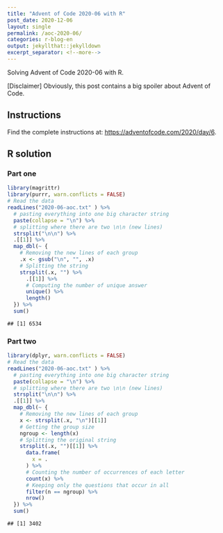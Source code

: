 ```yaml
---
title: "Advent of Code 2020-06 with R"
post_date: 2020-12-06
layout: single
permalink: /aoc-2020-06/
categories: r-blog-en
output: jekyllthat::jekylldown
excerpt_separator: <!--more-->
---
```


Solving Advent of Code 2020-06 with R.

\[Disclaimer\] Obviously, this post contains a big spoiler about Advent
of Code.

## Instructions

Find the complete instructions at:
<https://adventofcode.com/2020/day/6>.

## R solution

### Part one

``` r
library(magrittr)
library(purrr, warn.conflicts = FALSE)
# Read the data
readLines("2020-06-aoc.txt" ) %>% 
  # pasting everything into one big character string
  paste(collapse = "\n") %>% 
  # splitting where there are two \n\n (new lines)
  strsplit("\n\n") %>% 
  .[[1]] %>%
  map_dbl(~ {
    # Removing the new lines of each group
    .x <- gsub("\n", "", .x)
    # Splitting the string
    strsplit(.x, "") %>%
      .[[1]] %>% 
      # Computing the number of unique answer
      unique() %>%
      length()
  }) %>%
  sum()
```

    ## [1] 6534

### Part two

``` r
library(dplyr, warn.conflicts = FALSE)
# Read the data
readLines("2020-06-aoc.txt" ) %>% 
  # pasting everything into one big character string
  paste(collapse = "\n") %>% 
  # splitting where there are two \n\n (new lines)
  strsplit("\n\n") %>% 
  .[[1]] %>%
  map_dbl(~ {
    # Removing the new lines of each group
    x <- strsplit(.x, "\n")[[1]]
    # Getting the group size
    ngroup <- length(x)
    # Splitting the original string
    strsplit(.x, "")[[1]] %>%
      data.frame(
        x = .
      ) %>%
      # Counting the number of occurrences of each letter
      count(x) %>%
      # Keeping only the questions that occur in all
      filter(n == ngroup) %>%
      nrow()
  }) %>%
  sum()
```

    ## [1] 3402
